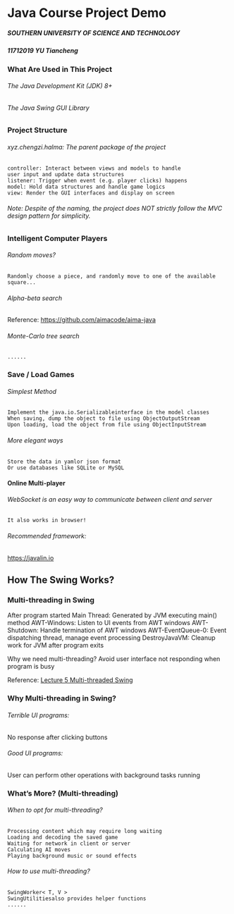 # Java Course Project Demo

##### SOUTHERN UNIVERSITY OF SCIENCE AND TECHNOLOGY

##### 11712019 YU Tiancheng


### What Are Used in This Project

###### The Java Development Kit (JDK) 8+

###### The Java Swing GUI Library


### Project Structure

###### xyz.chengzi.halma: The parent package of the project

```
controller: Interact between views and models to handle
user input and update data structures
listener: Trigger when event (e.g. player clicks) happens
model: Hold data structures and handle game logics
view: Render the GUI interfaces and display on screen
```
###### Note: Despite of the naming, the project does NOT strictly follow the MVC design pattern for simplicity.


### Intelligent Computer Players

###### Random moves?

```
Randomly choose a piece, and randomly move to one of the available square...
```
###### Alpha-beta search

Reference: https://github.com/aimacode/aima-java

###### Monte-Carlo tree search

```
......
```

### Save / Load Games

###### Simplest Method

```
Implement the java.io.Serializableinterface in the model classes
When saving, dump the object to file using ObjectOutputStream
Upon loading, load the object from file using ObjectInputStream
```
###### More elegant ways

```
Store the data in yamlor json format
Or use databases like SQLite or MySQL
```

#### Online Multi-player

###### WebSocket is an easy way to communicate between client and server

```
It also works in browser!
```
###### Recommended framework:

https://javalin.io

## How The Swing Works?


### Multi-threading in Swing

After program started
Main Thread: Generated by JVM executing main() method
AWT-Windows: Listen to UI events from AWT windows
AWT-Shutdown: Handle termination of AWT windows
AWT-EventQueue-0: Event dispatching thread, manage event processing
DestroyJavaVM: Cleanup work for JVM after program exits

Why we need multi-threading?
Avoid user interface not responding when program is busy

Reference:
[Lecture 5 Multi-threaded Swing](https://www.cs.bham.ac.uk/~szh/teaching/ssc/lecturenotes/Concurrency/Lecture5_Multithreaded%20Swing.pdf)


### Why Multi-threading in Swing?

###### Terrible UI programs:

No response after clicking buttons

###### Good UI programs:

User can perform other operations with background tasks running


### What’s More? (Multi-threading)

###### When to opt for multi-threading?

```
Processing content which may require long waiting
Loading and decoding the saved game
Waiting for network in client or server
Calculating AI moves
Playing background music or sound effects
```
###### How to use multi-threading?

```
SwingWorker< T, V >
SwingUtilitiesalso provides helper functions
......
```
